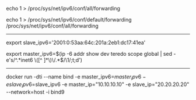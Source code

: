 echo 1 > /proc/sys/net/ipv6/conf/all/forwarding

echo 1 > /proc/sys/net/ipv6/conf/default/forwarding
        /proc/sys/net/ipv6/conf/all/forwarding 


--------------------------------------------------------------------------------------------------


export slave_ipv6='2001:0:53aa:64c:201a:2eb1:dc17:41ea' 

export master_ipv6=$(ip -6 addr show dev teredo scope global | sed -e's/^.*inet6 \([^ ]*\)\/.*$/\1/;t;d')



----------------------------------------------------------------------------------------------------



docker run -dti --name bind -e master_ipv6=$master_ipv6 -e slave_ipv6=$slave_ipv6 -e master_ip="10.10.10.10" -e slave_ip="20.20.20.20" --network=host -i bind9

